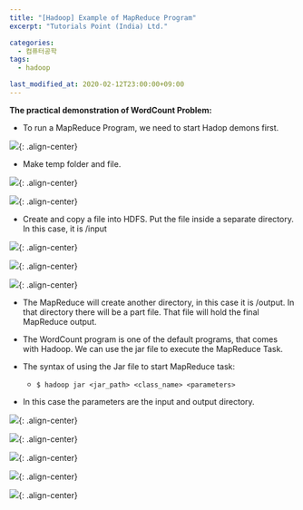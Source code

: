 ```yaml
---
title: "[Hadoop] Example of MapReduce Program"
excerpt: "Tutorials Point (India) Ltd."

categories:
  - 컴퓨터공학
tags:
  - hadoop

last_modified_at: 2020-02-12T23:00:00+09:00
---  
```


**The practical demonstration of WordCount Problem:**

  - To run a MapReduce Program, we need to start Hadop demons first.  

![](https://eliotjang.github.io/assets/images/hadoop/hadoop-daemons.png){: .align-center}  

  - Make temp folder and file.  


![](https://eliotjang.github.io/assets/images/hadoop/make-folder.png){: .align-center}  

![](https://eliotjang.github.io/assets/images/hadoop/make-file.png){: .align-center}  

  - Create and copy a file into HDFS. Put the file inside a separate directory. In this case, it is /input


![](https://eliotjang.github.io/assets/images/hadoop/make-input.png){: .align-center}  

![](https://eliotjang.github.io/assets/images/hadoop/put-sample-file.png){: .align-center}  

![](https://eliotjang.github.io/assets/images/hadoop/show-hadoop-file.png){: .align-center}  

  - The MapReduce will create another directory, in this case it is /output. In that directory there will be a part file. That file will hold the final MapReduce output.

  - The WordCount program is one of the default programs, that comes with Hadoop. We can use the jar file to execute the MapReduce Task.
  - The syntax of using the Jar file to start MapReduce task:
    - `$ hadoop jar <jar_path> <class_name> <parameters>`  
  - In this case the parameters are the input and output directory.  

![](https://eliotjang.github.io/assets/images/hadoop/show-hadoop-mapreduce-example-jar.png){: .align-center}  

![](https://eliotjang.github.io/assets/images/hadoop/hadoop-wordcount-jar.png){: .align-center}  

![](https://eliotjang.github.io/assets/images/hadoop/show-output-folder.png){: .align-center}  

![](https://eliotjang.github.io/assets/images/hadoop/final-output1.png){: .align-center}  

![](https://eliotjang.github.io/assets/images/hadoop/final-output2.png){: .align-center}  





